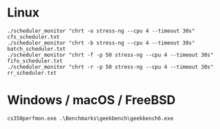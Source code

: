 # Linux
```
./scheduler_monitor "chrt -o stress-ng --cpu 4 --timeout 30s" cfs_scheduler.txt
./scheduler_monitor "chrt -b stress-ng --cpu 4 --timeout 30s" batch_scheduler.txt
./scheduler_monitor "chrt -f -p 50 stress-ng --cpu 4 --timeout 30s" fifo_scheduler.txt
./scheduler_monitor "chrt -r -p 50 stress-ng --cpu 4 --timeout 30s" rr_scheduler.txt
```

# Windows / macOS / FreeBSD
`cs350perfmon.exe .\Benchmarks\geekbench\geekbench6.exe`